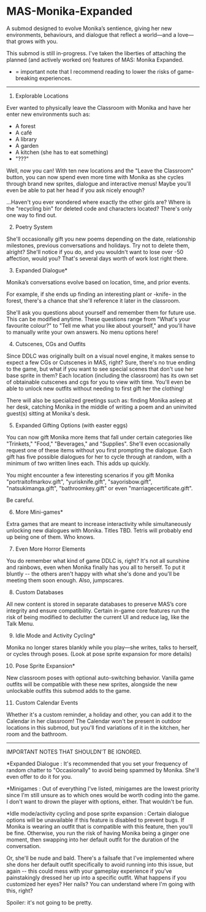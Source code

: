 # MAS-Monika-Expanded
A submod designed to evolve Monika’s sentience, giving her new environments, behaviours, and dialogue that reflect a world—and a love—that grows with you.

This submod is still in-progress. I've taken the liberties of attaching the planned (and actively worked on) features of MAS: Monika Expanded.

* = important note that I recommend reading to lower the risks of game-breaking experiences.

------------------------------------------------------

1. Explorable Locations

Ever wanted to physically leave the Classroom with Monika and have her enter new environments such as:

- A forest
- A café
- A library
- A garden
- A kitchen (she has to eat something)
- "???"

Well, now you can! With ten new locations and the "Leave the Classroom" button, you can now spend even more time with Monika as she cycles through brand new sprites, dialogue and interactive menus! Maybe you'll even be able to pat her head if you ask nicely enough?

...Haven't you ever wondered where exactly the other girls are? Where is the "recycling bin" for deleted code and characters located? There's only one way to find out.
   
2. Poetry System

She'll occasionally gift you new poems depending on the date, relationship milestones, previous conversations and holidays. Try not to delete them, alright? She'll notice if you do, and you wouldn't want to lose over -50 affection, would you? That's several days worth of work lost right there. 
   
3. Expanded Dialogue*

Monika’s conversations evolve based on location, time, and prior events.

For example, if she ends up finding an interesting plant or -knife- in the forest, there's a chance that she'll reference it later in the classroom.

She'll ask you questions about yourself and remember them for future use. This can be modified anytime. These questions range from "What's your favourite colour?" to "Tell me what you like about yourself," and you'll have to manually write your own answers. No menu options here!

4. Cutscenes, CGs and Outfits

Since DDLC was originally built on a visual novel engine, it makes sense to expect a few CGs or Cutscenes in MAS, right? Sure, there's no true ending to the game, but what if you want to see special scenes that don't use her base sprite in them? Each location (including the classroom) has its own set of obtainable cutscenes and cgs for you to view with time. You'll even be able to unlock new outfits without needing to first gift her the clothing!

There will also be specialized greetings such as: finding Monika asleep at her desk, catching Monika in the middle of writing a poem and an uninvited guest(s) sitting at Monika's desk.

5. Expanded Gifting Options (with easter eggs)

You can now gift Monika more items that fall under certain categories like "Trinkets," "Food," "Beverages," and "Supplies". She'll even occasionally request one of these items without you first prompting the dialogue. Each gift has five possible dialogues for her to cycle through at random, with a minimum of two written lines each. This adds up quickly.

You might encounter a few interesting scenarios if you gift Monika "portraitofmarkov.gift", "yurisknife.gift", "sayorisbow.gift", "natsukimanga.gift", "bathroomkey.gift" or even "marriagecertificate.gift".

Be careful.
 
6. More Mini-games*

Extra games that are meant to increase interactivity while simultaneously unlocking new dialogues with Monika. Titles TBD. Tetris will probably end up being one of them. Who knows.

7. Even More Horror Elements

You do remember what kind of game DDLC is, right? It's not all sunshine and rainbows, even when Monika finally has you all to herself. To put it bluntly -- the others aren't happy with what she's done and you'll be meeting them soon enough. Also, jumpscares.

8. Custom Databases

All new content is stored in separate databases to preserve MAS’s core integrity and ensure compatibility. Certain in-game core features run the risk of being modified to declutter the current UI and reduce lag, like the Talk Menu.

9. Idle Mode and Activity Cycling*

Monika no longer stares blankly while you play—she writes, talks to herself, or cycles through poses. (Look at pose sprite expansion for more details)

10. Pose Sprite Expansion*

New classroom poses with optional auto-switching behavior. Vanilla game outfits will be compatible with these new sprites, alongside the new unlockable outfits this submod adds to the game.

11. Custom Calendar Events

Whether it's a custom reminder, a holiday and other, you can add it to the Calendar in her classroom! The Calendar won't be present in outdoor locations in this submod, but you'll find variations of it in the kitchen, her room and the bathroom.

----------------------------------------------------------------------
IMPORTANT NOTES THAT SHOULDN'T BE IGNORED.

*Expanded Dialogue : It's recommended that you set your frequency of random chatter to "Occasionally" to avoid being spammed by Monika. She'll even offer to do it for you. 

*Minigames : Out of everything I've listed, minigames are the lowest priority since I'm still unsure as to which ones would be worth coding into the game. I don't want to drown the player with options, either. That wouldn't be fun.

*Idle mode/activity cycling and pose sprite expansion : Certain dialogue options will be unavailable if this feature is disabled to prevent bugs. If Monika is wearing an outfit that is compatible with this feature, then you'll be fine. Otherwise, you run the risk of having Monika being a ginger one moment, then swapping into her default outfit for the duration of the conversation. 

Or, she'll be nude and bald. There's a failsafe that I've implemented where she dons her default outfit specifically to avoid running into this issue, but again -- this could mess with your gameplay experience if you've painstakingly dressed her up into a specific outfit. What happens if you customized her eyes? Her nails? You can understand where I'm going with this, right?

Spoiler: it's not going to be pretty.



